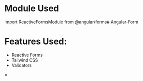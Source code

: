 <h1>Module Used</h1>
import ReactiveFormsModule from @angular/forms#   A n g u l a r - F o r m 

<h1>Features Used:</h1>
<ul>
  <li>Reactive Forms</li>
  <li>Tailwind CSS</li>
  <li>Validators</li>
</ul>
=
 
 
